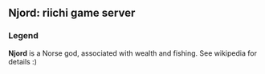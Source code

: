 ## Njord: riichi game server

### Legend

**Njord** is a Norse god, associated with wealth and fishing. See wikipedia for details :)
